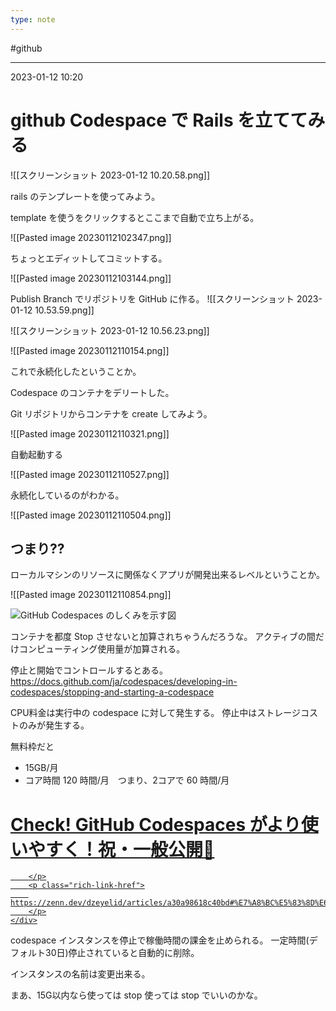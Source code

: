 ```yaml
---
type: note
---
```


#github 

---
2023-01-12  10:20

# github  Codespace で Rails を立ててみる

![[スクリーンショット 2023-01-12 10.20.58.png]]


rails のテンプレートを使ってみよう。

template を使うをクリックするとここまで自動で立ち上がる。

![[Pasted image 20230112102347.png]]

ちょっとエディットしてコミットする。

![[Pasted image 20230112103144.png]]

Publish Branch でリポジトリを GitHub に作る。
![[スクリーンショット 2023-01-12 10.53.59.png]]

![[スクリーンショット 2023-01-12 10.56.23.png]]




![[Pasted image 20230112110154.png]]

これで永続化したということか。

Codespace のコンテナをデリートした。

Git リポジトリからコンテナを create してみよう。

![[Pasted image 20230112110321.png]]

自動起動する

![[Pasted image 20230112110527.png]]


永続化しているのがわかる。

![[Pasted image 20230112110504.png]]


## つまり??

ローカルマシンのリソースに関係なくアプリが開発出来るレベルということか。

![[Pasted image 20230112110854.png]]

![GitHub Codespaces のしくみを示す図](https://docs.github.com/assets/cb-89172/images/help/codespaces/codespaces-diagram.png)

コンテナを都度 Stop させないと加算されちゃうんだろうな。
アクティブの間だけコンピューティング使用量が加算される。

停止と開始でコントロールするとある。
https://docs.github.com/ja/codespaces/developing-in-codespaces/stopping-and-starting-a-codespace

CPU料金は実行中の codespace に対して発生する。
停止中はストレージコストのみが発生する。

無料枠だと
* 15GB/月
* コア時間 120 時間/月　つまり、2コアで 60 時間/月


<div class="rich-link-card-container"><a class="rich-link-card" href="https://zenn.dev/dzeyelid/articles/a30a98618c40bd#%E7%A8%BC%E5%83%8D%E6%99%82%E9%96%93%E3%81%AE%E7%AE%A1%E7%90%86" target="_blank">
	<div class="rich-link-image-container">
		<div class="rich-link-image" style="background-image: url('https://res.cloudinary.com/zenn/image/upload/s--KSQBEilB--/co_rgb:222%2Cg_south_west%2Cl_text:notosansjp-medium.otf_37_bold:Kazumi%2520IWANAGA%2520...%2Cx_203%2Cy_98/c_fit%2Cco_rgb:222%2Cg_north_west%2Cl_text:notosansjp-medium.otf_65_bold:Check%2521%2520GitHub%2520Codespaces%2520%25E3%2581%258C%25E3%2582%2588%25E3%2582%258A%25E4%25BD%25BF%25E3%2581%2584%25E3%2582%2584%25E3%2581%2599%25E3%2581%258F%25EF%25BC%2581%25E7%25A5%259D%25E3%2583%25BB%25E4%25B8%2580%25E8%2588%25AC%25E5%2585%25AC%25E9%2596%258B%2520%2Cw_1010%2Cx_90%2Cy_100/g_south_west%2Ch_90%2Cl_fetch:aHR0cHM6Ly9saDMuZ29vZ2xldXNlcmNvbnRlbnQuY29tL2EtL0FPaDE0R2pJNnV1eUJzeFNIRGVsMTBxX3JhRHBFSXVSNHlkcGV3QlB3VWNhPXM4MC1j%2Cr_max%2Cw_90%2Cx_87%2Cy_72/v1627274783/default/og-base_z4sxah.png')">
	</div>
	</div>
	<div class="rich-link-card-text">
		<h1 class="rich-link-card-title">Check! GitHub Codespaces がより使いやすく！祝・一般公開🎉</h1>
		<p class="rich-link-card-description">
		
		</p>
		<p class="rich-link-href">
		https://zenn.dev/dzeyelid/articles/a30a98618c40bd#%E7%A8%BC%E5%83%8D%E6%99%82%E9%96%93%E3%81%AE%E7%AE%A1%E7%90%86
		</p>
	</div>
</a></div>

codespace インスタンスを停止で稼働時間の課金を止められる。
一定時間(デフォルト30日)停止されていると自動的に削除。

インスタンスの名前は変更出来る。

まあ、15G以内なら使っては stop 使っては stop でいいのかな。




